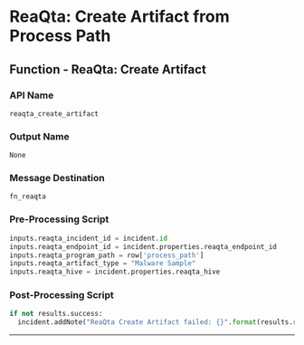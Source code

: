 <!--
    DO NOT MANUALLY EDIT THIS FILE
    THIS FILE IS AUTOMATICALLY GENERATED WITH resilient-sdk codegen
-->

# ReaQta: Create Artifact from Process Path

## Function - ReaQta: Create Artifact

### API Name
`reaqta_create_artifact`

### Output Name
`None`

### Message Destination
`fn_reaqta`

### Pre-Processing Script
```python
inputs.reaqta_incident_id = incident.id
inputs.reaqta_endpoint_id = incident.properties.reaqta_endpoint_id
inputs.reaqta_program_path = row['process_path']
inputs.reaqta_artifact_type = "Malware Sample"
inputs.reaqta_hive = incident.properties.reaqta_hive
```

### Post-Processing Script
```python
if not results.success:
  incident.addNote("ReaQta Create Artifact failed: {}".format(results.reason))
```

---

